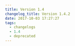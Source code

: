 ```yaml
---
title: Version 1.4
changelog_title: Version 1.4.2
date: 2017-10-03 17:27:27
tags:
  - changelogs
  - 1.4
  - deprecated
---
```


<script src="https://gist.github.com/spinnaker-release/c791562094c040e936776b501b42c7a6.js"></script>
